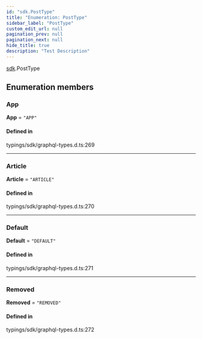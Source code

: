 ```yaml
---
id: "sdk.PostType"
title: "Enumeration: PostType"
sidebar_label: "PostType"
custom_edit_url: null
pagination_prev: null
pagination_next: null
hide_title: true
description: "Test Description"
---
```


[sdk](../namespaces/sdk.md).PostType

## Enumeration members

### App

 **App** = `"APP"`

#### Defined in

typings/sdk/graphql-types.d.ts:269

___

### Article

 **Article** = `"ARTICLE"`

#### Defined in

typings/sdk/graphql-types.d.ts:270

___

### Default

 **Default** = `"DEFAULT"`

#### Defined in

typings/sdk/graphql-types.d.ts:271

___

### Removed

 **Removed** = `"REMOVED"`

#### Defined in

typings/sdk/graphql-types.d.ts:272
